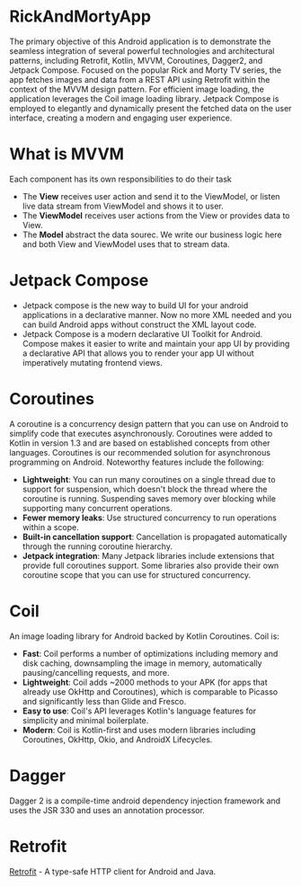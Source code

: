 # RickAndMortyApp

The primary objective of this Android application is to demonstrate the seamless integration of several powerful technologies and architectural patterns, including Retrofit, Kotlin, MVVM, Coroutines, Dagger2, and Jetpack Compose. Focused on the popular Rick and Morty TV series, the app fetches images and data from a REST API using Retrofit within the context of the MVVM design pattern. For efficient image loading, the application leverages the Coil image loading library. Jetpack Compose is employed to elegantly and dynamically present the fetched data on the user interface, creating a modern and engaging user experience.

# What is MVVM
Each component has its own responsibilities to do their task

- The **View** receives user action and send it to the ViewModel, or listen live data stream from ViewModel and shows it to user.
- The **ViewModel** receives user actions from the View or provides data to View.
- The **Model** abstract the data sourec. We write our business logic here and both View and ViewModel uses that to stream data.

# Jetpack Compose
- Jetpack compose is the new way to build UI for your android applications in a declarative manner. Now no more XML needed and you can build Android apps without construct the XML layout code.
- Jetpack Compose is a modern declarative UI Toolkit for Android. Compose makes it easier to write and maintain your app UI by providing a declarative API that allows you to render your app UI without imperatively mutating frontend views.

# Coroutines
A coroutine is a concurrency design pattern that you can use on Android to simplify code that executes asynchronously. Coroutines were added to Kotlin in version 1.3 and are based on established concepts from other languages. Coroutines is our recommended solution for asynchronous programming on Android. Noteworthy features include the following:

- **Lightweight**: You can run many coroutines on a single thread due to support for suspension, which doesn't block the thread where the coroutine is running. Suspending saves memory over blocking while supporting many concurrent operations.
- **Fewer memory leaks**: Use structured concurrency to run operations within a scope.
- **Built-in cancellation support**: Cancellation is propagated automatically through the running coroutine hierarchy.
- **Jetpack integration**: Many Jetpack libraries include extensions that provide full coroutines support. Some libraries also provide their own coroutine scope that you can use for structured concurrency.

# Coil
An image loading library for Android backed by Kotlin Coroutines. Coil is:

- **Fast**: Coil performs a number of optimizations including memory and disk caching, downsampling the image in memory, automatically pausing/cancelling requests, and more.
- **Lightweight**: Coil adds ~2000 methods to your APK (for apps that already use OkHttp and Coroutines), which is comparable to Picasso and significantly less than Glide and Fresco.
- **Easy to use**: Coil's API leverages Kotlin's language features for simplicity and minimal boilerplate.
- **Modern**: Coil is Kotlin-first and uses modern libraries including Coroutines, OkHttp, Okio, and AndroidX Lifecycles.

# Dagger
Dagger 2 is a compile-time android dependency injection framework and uses the JSR 330 and uses an annotation processor.

# Retrofit

 [Retrofit](https://square.github.io/retrofit/) - A type-safe HTTP client for Android and Java.



